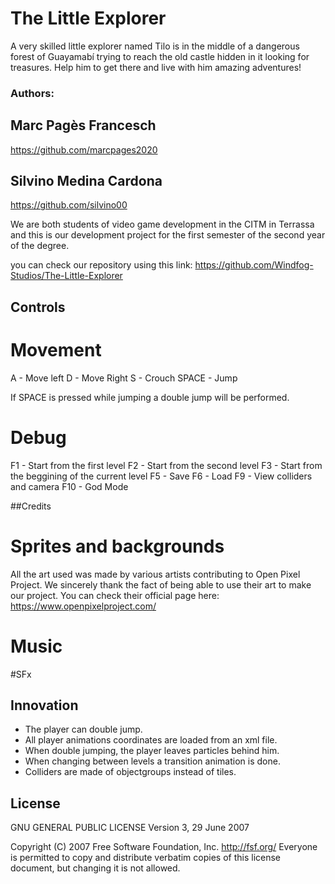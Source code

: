 # The Little Explorer

A very skilled little explorer named Tilo is in the middle of a dangerous forest of Guayamabí trying to reach the old castle hidden in it looking for treasures. Help him to get there and live with him amazing adventures!


### Authors:

## Marc Pagès Francesch 
https://github.com/marcpages2020

## Silvino Medina Cardona
https://github.com/silvino00

We are both students of video game development in the CITM in Terrassa and this is our development project for the first semester of the second year of the degree.  

you can check our repository using this link: https://github.com/Windfog-Studios/The-Little-Explorer

## Controls 

# Movement 

A - Move left
D - Move Right
S - Crouch
SPACE - Jump

If SPACE is pressed while jumping a double jump will be performed.

# Debug
F1 - Start from the first level
F2 - Start from the second level
F3 - Start from the beggining of the current level
F5 - Save
F6 - Load
F9 - View colliders and camera
F10 - God Mode

##Credits

# Sprites and backgrounds
All the art used was made by various artists contributing to Open Pixel Project. We sincerely thank the fact of being able to use their art to make our project.
You can check their official page here: https://www.openpixelproject.com/

# Music

#SFx

## Innovation

- The player can double jump.
- All player animations coordinates are loaded from an xml file.
- When double jumping, the player leaves particles behind him.
- When changing between levels a transition animation is done.
- Colliders are made of objectgroups instead of tiles.

## License 

GNU GENERAL PUBLIC LICENSE
                       Version 3, 29 June 2007

 Copyright (C) 2007 Free Software Foundation, Inc. <http://fsf.org/>
 Everyone is permitted to copy and distribute verbatim copies
 of this license document, but changing it is not allowed.
